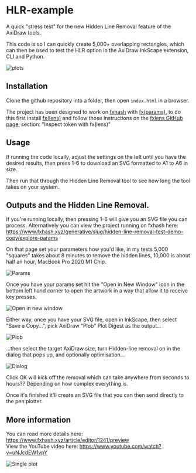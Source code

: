 # HLR-example

A quick "stress test" for the new Hidden Line Removal feature of the AxiDraw tools.

This code is so I can quickly create 5,000+ overlapping rectangles, which can then be used to test the HLR option in the AxiDraw InkScape extension, CLI and Python.

![plots](https://gateway.fxhash2.xyz/ipfs/QmcnapdnfgGt5w7vJPDVnAb7BhKAGeGhKucNKxR4yFuMUn)

## Installation

Clone the github repository into a folder, then open `index.html` in a browser.

The project has been designed to work on [fxhash](https://www.fxhash.xyz/) with [fx(params)](https://www.fxhash.xyz/doc/artist/params), to do this first install [fx(lens)](https://www.fxhash.xyz/doc/artist/fxlens) and follow those instructions on the [fxlens GitHub page](https://github.com/fxhash/fxlens#inspect-token-with-fxlens), section: "Inspect token with fx(lens)"

## Usage

If running the code locally, adjust the settings on the left until you have the desired results, then press 1-6 to download an SVG formatted to A1 to A6 in size.

Then run that through the Hidden Line Removal tool to see how long the tool takes on your system.

## Outputs and the Hidden Line Removal.

If you're running locally, then pressing 1-6 will give you an SVG file you can process. Alternatively you can view the project running on fxhash here: https://www.fxhash.xyz/generative/slug/hidden-line-removal-test-demo-copy/explore-params

On that page set your parameters how you'd like, in my tests 5,000 "squares" takes about 8 minutes to remove the hidden lines, 10,000 is about half an hour, MacBook Pro 2020 M1 Chip.

![Params](https://gateway.fxhash2.xyz/ipfs/QmSg7RJAka8b49FyreDa6guHvyBg1VxJanMZDKa5xMekEM)

Once you have your params set hit the "Open in New Window" icon in the bottom left hand corner to open the artwork in a way that allow it to receive key presses.

![Open in new window](https://gateway.fxhash2.xyz/ipfs/QmV57ygbGRdrDCz8RFta3Gbv9Cz83xp6rscg6nsf1jVNMC)

Either way, once you have your SVG file, open in InkScape, then select "Save a Copy...", pick AxiDraw "Plob" Plot Digest as the output...

![Plob](https://gateway.fxhash2.xyz/ipfs/QmdtizaC5QbxVjwb65ZwLnGFA2FN1UDDXVVa3S2398eRA2)

...then select the target AxiDraw size, turn Hidden-line removal on in the dialog that pops up, and optionally optimisation...

![Dialog](https://gateway.fxhash2.xyz/ipfs/QmQwgShvca9LhHETcsXbAbpYrfD1XJxRT8odtCiLX1WVUM)

Click OK will kick off the removal which can take anywhere from seconds to hours?? Depending on how complex everything is.

Once it's finished it'll create an SVG file that you can then send directly to the pen plotter.

## More information

You can read more details here: https://www.fxhash.xyz/article/editor/1241/preview  
View the YouTube video here: https://www.youtube.com/watch?v=uNJcdEW1vpY

![Single plot](https://gateway.fxhash2.xyz/ipfs/QmNY8T3oeftGDgETafQy4vHDnfuqpu6H5G1AUw1AWgQDhy)
